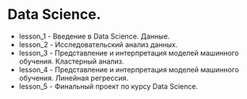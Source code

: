 # Data Science.
* lesson_1 - Введение в Data Science. Данные.
* lesson_2 - Исследовательский анализ данных.
* lesson_3 - Представление и интерпретация моделей машинного обучения. Кластерный анализ.
* lesson_4 - Представление и интерпретация моделей машинного обучения. Линейная регрессия.
* lesson_5 - Финальный проект по курсу Data Science.
